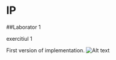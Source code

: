 # IP
##Laborator 1

exercitiul 1

First version of implementation.
![Alt text](/inheritance00.png?raw=true "First draft")
